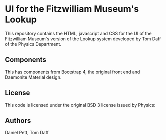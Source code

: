 # UI for the Fitzwilliam Museum's Lookup 

This repository contains the HTML, javascript and CSS for the UI of the Fitzwilliam
Museum's version of the Lookup system developed by Tom Daff of the Physics
Department.

## Components

This has components from Bootstrap 4, the original front end and Daemonite Material
design.

## License

This code is licensed under the original BSD 3 license issued by Physics:

## Authors

Daniel Pett, Tom Daff
